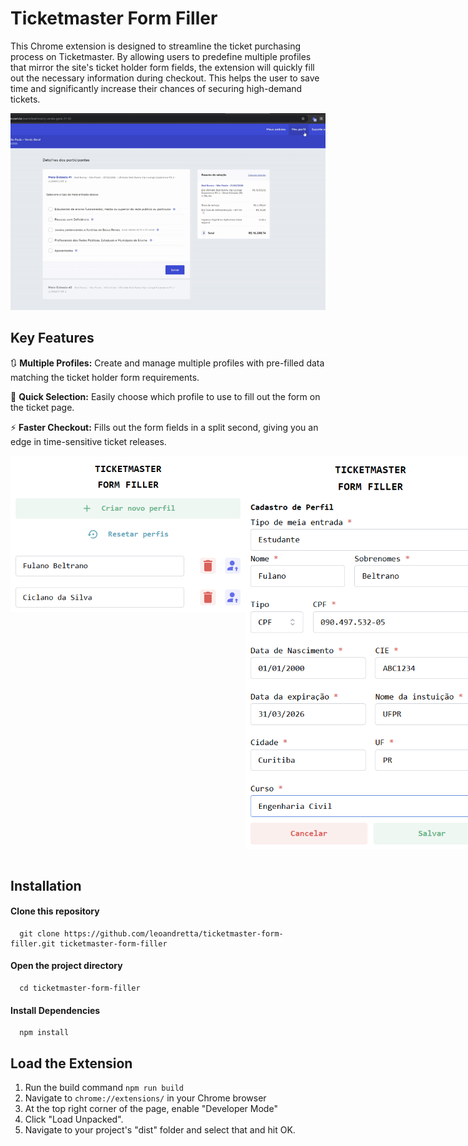 # Ticketmaster Form Filler
This Chrome extension is designed to streamline the ticket purchasing process on Ticketmaster. By allowing users to predefine multiple profiles that mirror the site's ticket holder form fields, the extension will quickly fill out the necessary information during checkout. This helps the user to save  time and significantly increase their chances of securing high-demand tickets.

<img src="public/images/form-filling.gif" />

## Key Features
🔃 **Multiple Profiles:** Create and manage multiple profiles with pre-filled data matching the ticket holder form requirements.

🎯 **Quick Selection:** Easily choose which profile to use to fill out the form on the ticket page.

⚡ **Faster Checkout:** Fills out the form fields in a split second, giving you an edge in time-sensitive ticket releases.

<div style="display: flex; width: 100%; justify-content: space-between">
  <img src="public/images/screenshot3.png" alt="Screenshot Register Profile" width="400px" height="250px" />
  <img src="public/images/screenshot2.png" alt="Screenshot Register Profile" width="400px" />
</div>



<br/>



## Installation 
#### Clone this repository
```
  git clone https://github.com/leoandretta/ticketmaster-form-filler.git ticketmaster-form-filler
```
#### Open the project directory
```
  cd ticketmaster-form-filler
```
#### Install Dependencies
```
  npm install
```

## Load the Extension
1. Run the build command `npm run build`
2. Navigate to `chrome://extensions/` in your Chrome browser
3. At the top right corner of the page, enable "Developer Mode"
4. Click "Load Unpacked".
5. Navigate to your project's "dist" folder and select that and hit OK.
